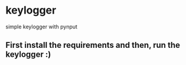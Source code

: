# keylogger
simple keylogger with pynput

## First install the requirements and then, run the keylogger :)
